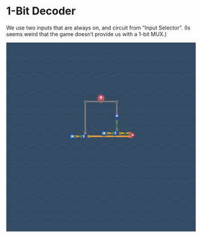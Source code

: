# 1-Bit Decoder

We use two inputs that are always on, and circuit from “Input Selector”.
(Is seems weird that the game doesn’t provide us with a 1-bit MUX.)

![](1-bit-decoder.png)
